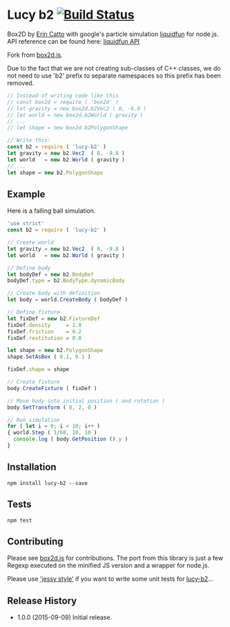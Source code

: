 # Lucy b2 [![Build Status](https://travis-ci.org/lucidogen/lucy-b2.svg)](https://travis-ci.org/lucidogen/lucy-b2)

Box2D by [Erin Catto](http://www.gphysics.com) with google's particle simulation
[liquidfun](http://google.github.io/liquidfun/) for node.js. API reference can
be found here: [liquidfun API](http://google.github.io/liquidfun/API-Ref/html/annotated.html)

Fork from [box2d.js](https://github.com/flyover/box2d.js).

Due to the fact that we are not creating sub-classes of C++ classes, we do not
need to use 'b2' prefix to separate namespaces so this prefix has been removed.

  ```Javascript
  // Instead of writing code like this
  // const box2d = require ( 'box2d' )
  // let gravity = new box2d.b2Vec2 ( 0, -9.8 )
  // let world = new box2d.b2World ( gravity )
  // ... 
  // let shape = new box2d.b2PolygonShape

  // Write this:
  const b2 = require ( 'lucy-b2' )
  let gravity = new b2.Vec2  ( 0, -9.8 )
  let world   = new b2.World ( gravity )
  // ...
  let shape = new b2.PolygonShape
  ```

## Example
  Here is a falling ball simulation.

  ```Javascript
  'use strict'
  const b2 = require ( 'lucy-b2' )

  // Create world
  let gravity = new b2.Vec2  ( 0, -9.8 )
  let world   = new b2.World ( gravity )

  // Define body
  let bodyDef = new b2.BodyDef
  bodyDef.type = b2.BodyType.dynamicBody

  // Create body with definition
  let body = world.CreateBody ( bodyDef )

  // Define fixture
  let fixDef = new b2.FixtureDef
  fixDef.density     = 1.0
  fixDef.friction    = 0.2
  fixDef.restitution = 0.8

  let shape = new b2.PolygonShape
  shape.SetAsBox ( 0.1, 0.1 )

  fixDef.shape = shape

  // Create fixture
  body.CreateFixture ( fixDef )

  // Move body into initial position ( and rotation )
  body.SetTransform ( 0, 2, 0 )

  // Run simulation
  for ( let i = 0; i < 10; i++ )
  { world.Step ( 1/60, 10, 10 )
    console.log ( body.GetPosition ().y )
  }
  ```

## Installation

  ```Shell
  npm install lucy-b2 --save
  ```

## Tests

  ```Shell
  npm test
  ```

## Contributing

Please see [box2d.js](https://github.com/flyover/box2d.js) for contributions.
The port from this library is just a few Regexp executed on the minified JS
version and a wrapper for node.js.

Please use ['jessy style'](http://github.com/lucidogen/jessy) if you want to
write some unit tests for [lucy-b2](https://github.com/lucidogen/lucy-b2)...

## Release History

  * 1.0.0 (2015-09-09) Initial release.
